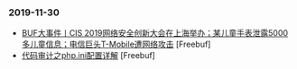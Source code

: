 ### 2019-11-30

* [BUF大事件丨CIS 2019网络安全创新大会在上海举办；某儿童手表泄露5000多儿童信息；电信巨头T-Mobile遭网络攻击](https://www.freebuf.com/news/221462.html) [Freebuf]
* [代码审计之php.ini配置详解](https://www.freebuf.com/articles/web/220084.html) [Freebuf]
